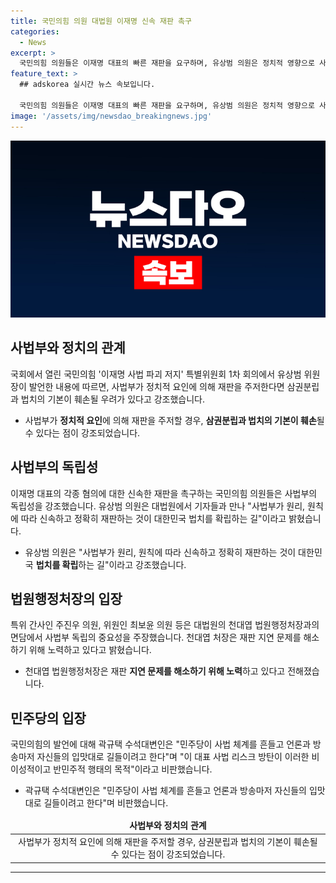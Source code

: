 ```yaml
---
title: 국민의힘 의원 대법원 이재명 신속 재판 촉구
categories:
  - News
excerpt: >
  국민의힘 의원들은 이재명 대표의 빠른 재판을 요구하며, 유상범 의원은 정치적 영향으로 사법부가 재판을 주저하면 삼권분립과 법치가 훼손된다고 비판했다. 또한 특위 의원들은 법원행정처장과 면담하여 사법부 독립의 중요성을 강조했고, 천대엽 법원행정처장은 재판 지연 문제 해소를 위해 노력 중이라고 밝혔다. 한편, 국민의힘은 민주당의 사법 체계를 흔들고 있는 행위를 비판했다. (150자)
feature_text: >
  ## adskorea 실시간 뉴스 속보입니다.

  국민의힘 의원들은 이재명 대표의 빠른 재판을 요구하며, 유상범 의원은 정치적 영향으로 사법부가 재판을 주저하면 삼권분립과 법치가 훼손된다고 비판했다. 또한 특위 의원들은 법원행정처장과 면담하여 사법부 독립의 중요성을 강조했고, 천대엽 법원행정처장은 재판 지연 문제 해소를 위해 노력 중이라고 밝혔다. 한편, 국민의힘은 민주당의 사법 체계를 흔들고 있는 행위를 비판했다. (150자)
image: '/assets/img/newsdao_breakingnews.jpg'
---
```


<p><img src="/assets/img/newsdao_breakingnews.jpg" alt="adskorea 속보" /></p>

<h2 data-ke-size="size26">사법부와 정치의 관계</h2>

<p data-ke-size="size16">국회에서 열린 국민의힘 '이재명 사법 파괴 저지' 특별위원회 1차 회의에서 유상범 위원장이 발언한 내용에 따르면, 사법부가 정치적 요인에 의해 재판을 주저한다면 삼권분립과 법치의 기본이 훼손될 우려가 있다고 강조했습니다.</p>

<ul>
<li>사법부가 <b>정치적 요인</b>에 의해 재판을 주저할 경우, <b>삼권분립과 법치의 기본이 훼손</b>될 수 있다는 점이 강조되었습니다.</li>
</ul>

<h2 data-ke-size="size26">사법부의 독립성</h2>

<p data-ke-size="size16">이재명 대표의 각종 혐의에 대한 신속한 재판을 촉구하는 국민의힘 의원들은 사법부의 독립성을 강조했습니다. 유상범 의원은 대법원에서 기자들과 만나 "사법부가 원리, 원칙에 따라 신속하고 정확히 재판하는 것이 대한민국 법치를 확립하는 길"이라고 밝혔습니다.</p>

<ul>
<li>유상범 의원은 "사법부가 원리, 원칙에 따라 신속하고 정확히 재판하는 것이 대한민국 <b>법치를 확립</b>하는 길"이라고 강조했습니다.</li>
</ul>

<h2 data-ke-size="size26">법원행정처장의 입장</h2>

<p data-ke-size="size16">특위 간사인 주진우 의원, 위원인 최보윤 의원 등은 대법원의 천대엽 법원행정처장과의 면담에서 사법부 독립의 중요성을 주장했습니다. 천대엽 처장은 재판 지연 문제를 해소하기 위해 노력하고 있다고 밝혔습니다.</p>

<ul>
<li>천대엽 법원행정처장은 재판 <b>지연 문제를 해소하기 위해 노력</b>하고 있다고 전해졌습니다.</li>
</ul>

<h2 data-ke-size="size26">민주당의 입장</h2>

<p data-ke-size="size16">국민의힘의 발언에 대해 곽규택 수석대변인은 "민주당이 사법 체계를 흔들고 언론과 방송마저 자신들의 입맛대로 길들이려고 한다"며 "이 대표 사법 리스크 방탄이 이러한 비이성적이고 반민주적 행태의 목적"이라고 비판했습니다.</p>

<ul>
<li>곽규택 수석대변인은 "민주당이 사법 체계를 흔들고 언론과 방송마저 자신들의 입맛대로 길들이려고 한다"며 비판했습니다.</li>
</ul>

<table>
<thead>
<tr>
<td style="text-align: center; height: 17px;"><b>사법부와 정치의 관계</b></td>
</tr>
</thead>
<tbody>
<tr>
<td style="text-align: center; height: 17px;">사법부가 정치적 요인에 의해 재판을 주저할 경우, 삼권분립과 법치의 기본이 훼손될 수 있다는 점이 강조되었습니다.</td>
</tr>
</tbody>
</table>

<hr>

